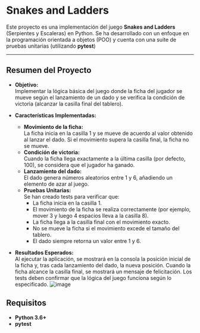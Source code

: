 # Snakes and Ladders 

Este proyecto es una implementación del juego **Snakes and Ladders** (Serpientes y Escaleras) en Python. Se ha desarrollado con un enfoque en la programación orientada a objetos (POO) y cuenta con una suite de pruebas unitarias (utilizando **pytest**)

---

## Resumen del Proyecto

- **Objetivo:**  
  Implementar la lógica básica del juego donde la ficha del jugador se mueve según el lanzamiento de un dado y se verifica la condición de victoria (alcanzar la casilla final del tablero).

- **Características Implementadas:**  
  - **Movimiento de la ficha:**  
    La ficha inicia en la casilla 1 y se mueve de acuerdo al valor obtenido al lanzar el dado. Si el movimiento supera la casilla final, la ficha no se mueve.
  - **Condición de victoria:**  
    Cuando la ficha llega exactamente a la última casilla (por defecto, 100), se considera que el jugador ha ganado.
  - **Lanzamiento del dado:**  
    El dado genera números aleatorios entre 1 y 6, añadiendo un elemento de azar al juego.
  - **Pruebas Unitarias:**  
    Se han creado tests para verificar que:
    - La ficha inicia en la casilla 1.
    - El movimiento de la ficha se realiza correctamente (por ejemplo, mover 3 y luego 4 espacios lleva a la casilla 8).
    - La ficha llega a la casilla final con el movimiento exacto.
    - No se mueve la ficha si el movimiento excede el tamaño del tablero.
    - El dado siempre retorna un valor entre 1 y 6.

- **Resultados Esperados:**  
  Al ejecutar la aplicación, se mostrará en la consola la posición inicial de la ficha y, tras cada lanzamiento del dado, la nueva posición. Cuando la ficha alcance la casilla final, se mostrará un mensaje de felicitación. Los tests deben confirmar que la lógica del juego funciona según lo especificado.
![image](https://github.com/user-attachments/assets/240783af-beb6-49cd-bd46-40a1d5c30bda)


## Requisitos

- **Python 3.6+**
- **pytest** 
